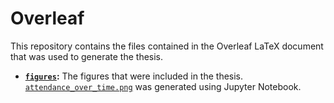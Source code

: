 # Overleaf
This repository contains the files contained in the Overleaf LaTeX document that was used to generate the thesis.

* **[`figures`](figures):** The figures that were included in the thesis. [`attendance_over_time.png`](figures/attendance_over_time.png) was generated using Jupyter Notebook. 
